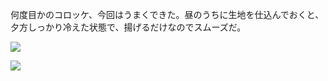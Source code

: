 何度目かのコロッケ、今回はうまくできた。昼のうちに生地を仕込んでおくと、夕方しっかり冷えた状態で、揚げるだけなのでスムーズだ。

![](https://photos.old.apkas.net/medium/202410/20241016-135340.webp)

![](https://photos.old.apkas.net/medium/202410/20241016-191448.webp)
